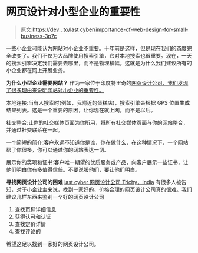 # 网页设计对小型企业的重要性

> 原文:[https://dev . to/last cyber/importance-of-web-design-for-small-business-3p7c](https://dev.to/lastcyber/importance-of-web-designing-for-small-businesses-3p7c)

一些小企业可能认为网站对小企业不重要。十年前是这样，但是现在我们的态度完全改变了。我们不仅为大品牌使用搜索引擎，它对本地搜索也很重要。现在，一天的搜索引擎决定我们需要去哪里，而不是物理横幅。这就是为什么我们建议所有的小企业都在网上开展业务。

**为什么小型企业需要网站？**
作为一家位于印度特里奇的[网页设计公司，我们发现了很多理由来说明网站对小企业的重要性。](https://lastcyber.com/web-design-company-india/)

本地连接:当有人搜索时(例如，我附近的蛋糕店)，搜索引擎会根据 GPS 位置生成结果列表。这是一个重要的原因，让你现在就上网，而不是以后。

社交整合:让你的社交媒体页面为你所用，将所有社交媒体页面与你的网站整合，并通过社交联系在一起。

一个简短的简介:客户永远不知道你是谁，你在做什么，在这种情况下，一个网站帮了你很多，你可以通过你的网站表达一切。

展示你的奖项和证书:客户唯一期望的优质服务或产品，向客户展示一些证书，让他们明白你有多值得信任。不要说服他们，要让他们明白。

**寻找网页设计公司的困难**
[last cyber 网页设计公司 Trichy，India](https://lastcyber.com/web-design-company-india/) 有很多人被告知，对于小企业主来说，找到一家好的、价格合理的网页设计公司真的很难。我们建议几样东西来鉴别一个好的网页设计公司

1.  查找页脚详细信息
2.  获得认可和认证
3.  查找定价详情
4.  查找评论的

希望这足以找到一家好的网页设计公司。